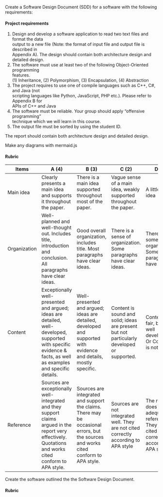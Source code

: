 Create a Software Design Document (SDD) for a software with the following requirements:
#### Project requirements  
1. Design and develop a software application to read two text files and format the data  
output to a new file (Note: the format of input file and output file is described in  
Appendix A). The design should contain both architecture design and detailed design.  
2. The software must use at least two of the following Object-Oriented programming  
features.  
(1) Inheritance, (2) Polymorphism, (3) Encapsulation, (4) Abstraction  
3. The project requires to use one of compile languages such as C++, C#, and Java (not  
scripting languages like Python, JavaScript, PHP etc.). Please refer to Appendix B for  
APIs of C++ and Java  
4. The software must be reliable. Your group should apply “offensive programming”  
technique which we will learn in this course.  
5. The output file must be sorted by using the student ID.  

The report should contain both architecture design and detailed design.

Make any diagrams with mermaid.js

#### Rubric

| Items        | A (4)                                                                                                                                                              | B (3)                                                                                                                                | C (2)                                                                                      | D (1)                                                                                            |
| ------------ | ------------------------------------------------------------------------------------------------------------------------------------------------------------------ | ------------------------------------------------------------------------------------------------------------------------------------ | ------------------------------------------------------------------------------------------ | ------------------------------------------------------------------------------------------------ |
| Main idea    | Clearly presents a main idea and supports it throughout the paper.                                                                                                 | There is a main idea supported throughout most of the paper.                                                                         | Vague sense of a main idea, weakly supported throughout the paper.                         | A little main idea                                                                               |
| Organization | Well-planned and well-thought out. Includes title, introduction and conclusion. All paragraphs have clear ideas.                                                   | Good overall organization, includes title. Most paragraphs have clear ideas.                                                         | There is a sense of organization. Some paragraphs have clear ideas.                        | There is somewhat organization. Some paragraphs have ideas                                       |
| Content      | Exceptionally well- presented and argued; ideas are detailed, well- developed, supported with specific evidence & facts, as well as examples and specific details. | Well-presented and argued; ideas are detailed, developed and supported with evidence and details, mostly specific.                   | Content is sound and solid; ideas are present but not particularly developed or supported. | Content is fair, but not well developed. Or Content is not sound.                                |
| Reference    | Sources are exceptionally well- integrated and they support claims argued in the report very effectively. Quotations and works cited conform to APA style.         | Sources are integrated and support the claims. There may be occasional errors, but the sources and works cited conform to APA style. | Sources are not integrated well. They are not cited correctly according to APA style       | The report does not use adequate reference. They are not cited correctly according to APA style. |

Create the software outlined the the Software Design Document.

#### Rubric

